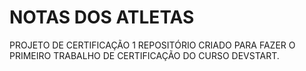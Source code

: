 # NOTAS DOS ATLETAS
PROJETO DE CERTIFICAÇÃO 1 
REPOSITÓRIO CRIADO PARA FAZER O PRIMEIRO TRABALHO DE CERTIFICAÇÃO DO CURSO DEVSTART.
